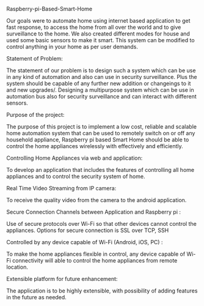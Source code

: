 Raspberry-pi-Based-Smart-Home

Our goals were to automate home using internet based application to get fast response, to access the home from all over the world and to 
give surveillance to the home. We also created different modes for house and used some basic sensors to make it smart. This system can be 
modified to control anything in your home as per user demands.

Statement of Problem:

The statement of our problem is to design such a system which can be use in any kind of automation and also can use in security 
surveillance. Plus the system should be capable of any further new addition or changeings to it and new upgrades/. Designing a 
multipurpose system which can be use in automation bus also for security surveillance and can interact with different sensors.  	

Purpose of the project:

The purpose of this  project  is to  implement  a low  cost,  reliable  and scalable home automation system that can be used to remotely 
switch on or off any household appliance, Raspberry pi based Smart  Home should  be  able  to control  the  home appliances wirelessly 
with effectively and efficiently.

Controlling Home Appliances via web and application:

To  develop  an  application  that  includes  the  features  of  controlling all home appliances and to control the security system of 
home.

Real Time Video Streaming from IP camera:

To receive the quality video from the camera to the android application.

Secure Connection Channels between Application and Raspberry pi :

Use  of  secure  protocols  over  Wi-Fi  so  that  other  devices  cannot  control  the appliances. Options for secure connection is 
SSL over TCP, SSH

Controlled by any device capable of Wi-Fi (Android, iOS, PC) :

To  make  the  home  appliances  flexible  in  control,  any  device  capable  of  Wi-Fi connectivity will able to control the home 
appliances from remote location.

Extensible platform for future enhancement:

The application is to be highly extensible, with possibility of adding features in the future as needed.
